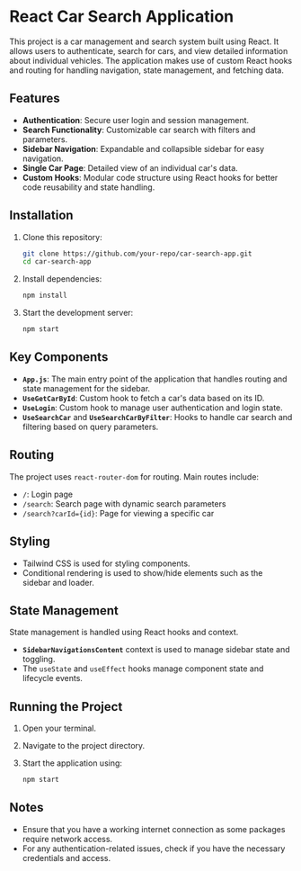 # React Car Search Application

This project is a car management and search system built using React. It allows users to authenticate, search for cars, and view detailed information about individual vehicles. The application makes use of custom React hooks and routing for handling navigation, state management, and fetching data.

## Features

- **Authentication**: Secure user login and session management.
- **Search Functionality**: Customizable car search with filters and parameters.
- **Sidebar Navigation**: Expandable and collapsible sidebar for easy navigation.
- **Single Car Page**: Detailed view of an individual car's data.
- **Custom Hooks**: Modular code structure using React hooks for better code reusability and state handling.



## Installation

1. Clone this repository:

   ```bash
   git clone https://github.com/your-repo/car-search-app.git
   cd car-search-app
   ```

2. Install dependencies:

   ```bash
   npm install
   ```

3. Start the development server:

   ```bash
   npm start
   ```

## Key Components

- **`App.js`**: The main entry point of the application that handles routing and state management for the sidebar.
- **`UseGetCarById`**: Custom hook to fetch a car's data based on its ID.
- **`UseLogin`**: Custom hook to manage user authentication and login state.
- **`UseSearchCar`** and **`UseSearchCarByFilter`**: Hooks to handle car search and filtering based on query parameters.

## Routing

The project uses `react-router-dom` for routing. Main routes include:

- `/`: Login page
- `/search`: Search page with dynamic search parameters
- `/search?carId={id}`: Page for viewing a specific car

## Styling

- Tailwind CSS is used for styling components.
- Conditional rendering is used to show/hide elements such as the sidebar and loader.

## State Management

State management is handled using React hooks and context.

- **`SidebarNavigationsContent`** context is used to manage sidebar state and toggling.
- The `useState` and `useEffect` hooks manage component state and lifecycle events.

## Running the Project

1. Open your terminal.
2. Navigate to the project directory.
3. Start the application using:

   ```bash
   npm start
   ```

## Notes

- Ensure that you have a working internet connection as some packages require network access.
- For any authentication-related issues, check if you have the necessary credentials and access.


